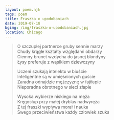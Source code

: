 ```yaml
---
layout: poem.njk
tags: poem
title: Fraszka o upodobaniach
date: 2019-07-18
bgimg: /img/fraszka-o-upodobaniach.jpg
location: Chicago
---
```


> O szczupłej partnerce gruby sennie marzy   
> Chudy krągłe kształty względami obdarzy  
> Ciemny brunet wzdycha do jasnej blondyny  
> Łysy preferuje z wąsikiem dziewczyny      
> 
> Uczeni szukają intelektu w biuście                                           
> Inteligentne są w umięśnionych guście           
> Zaradna odnajdzie mężczyznę w fajtłapie  
> Nieporadna obrotnego w sieci złapie             
> 
> Wysoka wybierze niskiego na męża                  
> Kręgosłup przy małej dryblas nadwyręża         
> Z tej fraszki wypływa morał i nauka  
> Swego przeciwieństwa każdy człowiek szuka  
  
